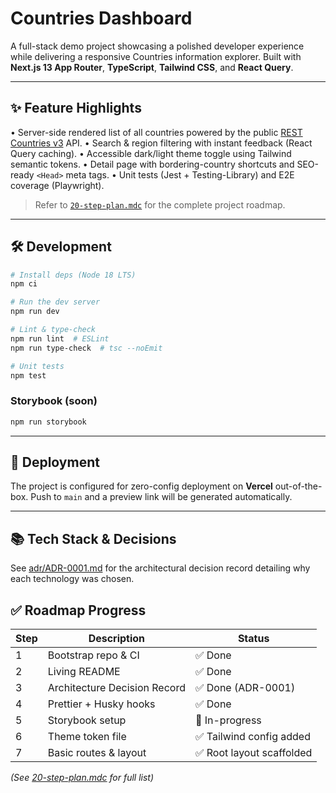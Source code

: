 # Countries Dashboard

A full-stack demo project showcasing a polished developer experience while delivering a responsive Countries information explorer. Built with **Next.js 13 App Router**, **TypeScript**, **Tailwind CSS**, and **React Query**.

---

## ✨ Feature Highlights

• Server-side rendered list of all countries powered by the public [REST Countries v3](https://restcountries.com/) API.
• Search & region filtering with instant feedback (React Query caching).
• Accessible dark/light theme toggle using Tailwind semantic tokens.
• Detail page with bordering-country shortcuts and SEO-ready `<Head>` meta tags.
• Unit tests (Jest + Testing-Library) and E2E coverage (Playwright).

> Refer to [`20-step-plan.mdc`](#) for the complete project roadmap.

---

## 🛠 Development

```bash
# Install deps (Node 18 LTS)
npm ci

# Run the dev server
npm run dev

# Lint & type-check
npm run lint  # ESLint
npm run type-check  # tsc --noEmit

# Unit tests
npm test
```

### Storybook (soon)
```bash
npm run storybook
```

---

## 🚀 Deployment
The project is configured for zero-config deployment on **Vercel** out-of-the-box. Push to `main` and a preview link will be generated automatically.

---

## 📚 Tech Stack & Decisions

See [adr/ADR-0001.md](adr/ADR-0001.md) for the architectural decision record detailing why each technology was chosen.

## ✅ Roadmap Progress

| Step | Description | Status |
|------|-------------|--------|
| 1 | Bootstrap repo & CI | ✅ Done |
| 2 | Living README | ✅ Done |
| 3 | Architecture Decision Record | ✅ Done (ADR-0001) |
| 4 | Prettier + Husky hooks | ✅ Done |
| 5 | Storybook setup | 🔄 In-progress |
| 6 | Theme token file | ✅ Tailwind config added |
| 7 | Basic routes & layout | ✅ Root layout scaffolded |

*(See [20-step-plan.mdc](#) for full list)*
